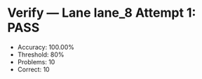 # Verify — Lane lane_8 Attempt 1: PASS

- Accuracy: 100.00%
- Threshold: 80%
- Problems: 10
- Correct: 10